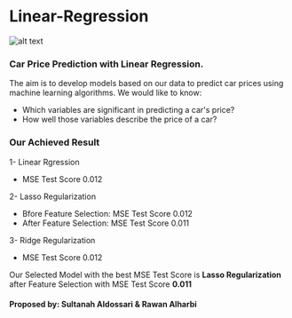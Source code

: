 # Linear-Regression
![alt text](https://thinkingneuron.com/wp-content/uploads/2020/09/Car-price-prediction-case-study.png)

### Car Price Prediction with Linear Regression. 
The aim is to develop models based on our data to predict car prices using machine learning algorithms. We would like to know:
- Which variables are significant in predicting a car's price?
- How well those variables describe the price of a car?

### Our Achieved Result
 1- Linear Rgression
 - MSE Test Score 0.012
 
 2- Lasso Regularization
 - Bfore Feature Selection: MSE Test Score 0.012
 - After Feature Selection: MSE Test Score 0.011
 
 3- Ridge Regularization 
 - MSE Test Score 0.012

Our Selected Model with the best MSE Test Score is <strong> Lasso Regularization </strong> after Feature Selection with MSE Test Score <strong> 0.011</strong>
#### Proposed by: Sultanah Aldossari & Rawan Alharbi
